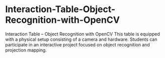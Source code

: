 # Interaction-Table-Object-Recognition-with-OpenCV
Interaction Table – Object Recognition with OpenCV This table is equipped with a physical setup consisting of a camera and hardware. Students can participate in an interactive project focused on object recognition and projection mapping.
